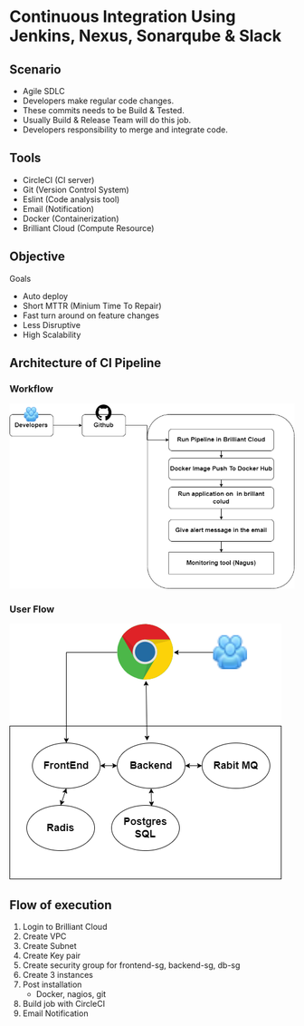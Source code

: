 # Continuous Integration Using Jenkins, Nexus, Sonarqube & Slack

## Scenario

- Agile SDLC
- Developers make regular code changes.
- These commits needs to be Build & Tested.
- Usually Build & Release Team will do this job.
- Developers responsibility to merge and integrate code.

## Tools

- CircleCI (CI server)
- Git (Version Control System)
- Eslint (Code analysis tool)
- Email (Notification)
- Docker (Containerization)
- Brilliant Cloud (Compute Resource)

## Objective

Goals

- Auto deploy
- Short MTTR (Minium Time To Repair)
- Fast turn around on feature changes
- Less Disruptive
- High Scalability

## Architecture of CI Pipeline

### Workflow

![Workflow!](./workflow.png)

### User Flow

![User Flow!](./userflow.png)

## Flow of execution

1. Login to Brilliant Cloud
2. Create VPC
3. Create Subnet
4. Create Key pair
5. Create security group for frontend-sg, backend-sg, db-sg
6. Create 3 instances
7. Post installation
   - Docker, nagios, git
8. Build job with CircleCI
9. Email Notification

